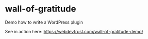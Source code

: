 # wall-of-gratitude
Demo how to write a WordPress plugin

See in action here:
https://webdevtrust.com/wall-of-gratitude-demo/
